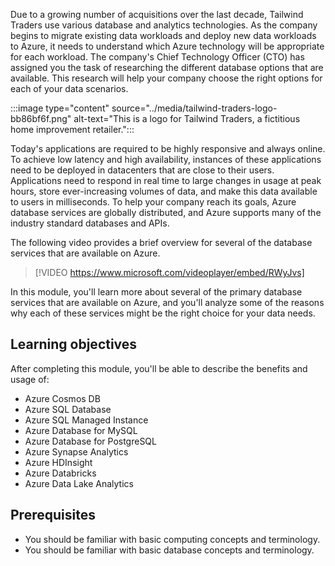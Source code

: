 Due to a growing number of acquisitions over the last decade, Tailwind Traders use various database and analytics technologies. As the company begins to migrate existing data workloads and deploy new data workloads to Azure, it needs to understand which Azure technology will be appropriate for each workload. The company's Chief Technology Officer (CTO) has assigned you the task of researching the different database options that are available. This research will help your company choose the right options for each of your data scenarios.

:::image type="content" source="../media/tailwind-traders-logo-bb86bf6f.png" alt-text="This is a logo for Tailwind Traders, a fictitious home improvement retailer.":::


Today's applications are required to be highly responsive and always online. To achieve low latency and high availability, instances of these applications need to be deployed in datacenters that are close to their users. Applications need to respond in real time to large changes in usage at peak hours, store ever-increasing volumes of data, and make this data available to users in milliseconds. To help your company reach its goals, Azure database services are globally distributed, and Azure supports many of the industry standard databases and APIs.

The following video provides a brief overview for several of the database services that are available on Azure.

> [!VIDEO https://www.microsoft.com/videoplayer/embed/RWyJvs]


In this module, you'll learn more about several of the primary database services that are available on Azure, and you'll analyze some of the reasons why each of these services might be the right choice for your data needs.

## Learning objectives

After completing this module, you'll be able to describe the benefits and usage of:

 -  Azure Cosmos DB
 -  Azure SQL Database
 -  Azure SQL Managed Instance
 -  Azure Database for MySQL
 -  Azure Database for PostgreSQL
 -  Azure Synapse Analytics
 -  Azure HDInsight
 -  Azure Databricks
 -  Azure Data Lake Analytics

## Prerequisites

 -  You should be familiar with basic computing concepts and terminology.
 -  You should be familiar with basic database concepts and terminology.
